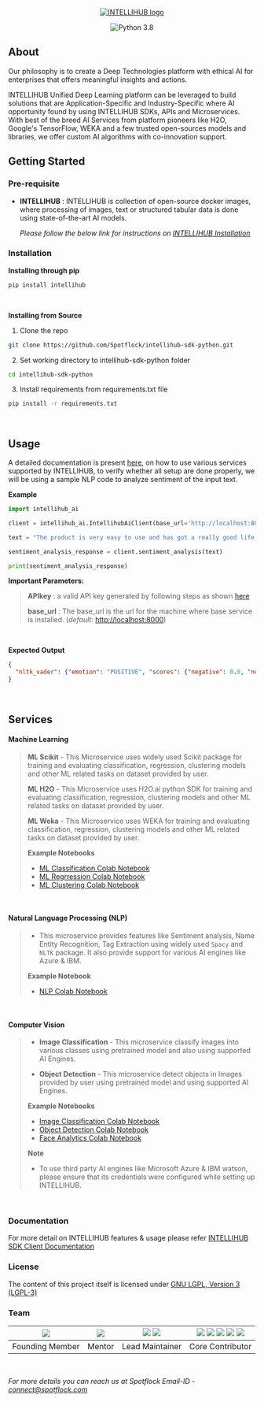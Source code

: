 
<p align="center">
<a href="https://intellihub.ai/">
  <img src="https://intellihub.ai/static/img/logo-high3.png" alt="INTELLIHUB logo">
</a>
</p>

<p align="center">
<a>
  <img src="https://img.shields.io/badge/python-3.8-blue.svg" alt="Python 3.8">
</a>

</p>



## About

Our philosophy is to create a Deep Technologies platform with ethical AI for enterprises that offers meaningful insights and actions. 

INTELLIHUB Unified Deep Learning platform can be leveraged to build solutions that are Application-Specific and Industry-Specific where AI opportunity found by using INTELLIHUB SDKs, APIs and Microservices. With best of the breed AI Services from platform pioneers like H2O, Google's TensorFlow, WEKA and a few trusted open-sources models and libraries, we offer custom AI algorithms with co-innovation support. 

## Getting Started

### Pre-requisite

* **INTELLIHUB** : INTELLIHUB is collection of open-source docker images, where processing of images, text or structured tabular data is done using state-of-the-art AI models.

   _Please follow the below link for instructions on [INTELLIHUB Installation](https://docs.intellihub.ai/getting_started/INTELLIHUB_setup.html)_


### Installation

  **Installing through pip**
```sh
pip install intellihub
```

<br />

  **Installing from Source**

  1. Clone the repo

```sh
git clone https://github.com/Spotflock/intellihub-sdk-python.git
``` 
  2. Set working directory to intellihub-sdk-python folder

```sh
cd intellihub-sdk-python
``` 

  3. Install requirements from requirements.txt file

```sh
pip install -r requirements.txt
```


<br />

## Usage

A detailed documentation is present [here](https://docs.intellihub.ai/), on how to use various services supported by INTELLIHUB, 
to verify whether all setup are done properly, we will be using a sample NLP code to analyze sentiment of the input text.

**Example**

```python
import intellihub_ai

client = intellihub_ai.IntellihubAiClient(base_url='http://localhost:8000')

text = "The product is very easy to use and has got a really good life expectancy."

sentiment_analysis_response = client.sentiment_analysis(text)

print(sentiment_analysis_response)
```

**Important Parameters:**

> **APIkey** : a valid API key generated by following steps as shown [here](https://docs.intellihub.ai/getting_started/generateAPIkey.html)
>
> **base_url** : The base_url is the url for the machine where base service is installed. (_default_: [http://localhost:8000]())

<br />

**Expected Output**
```json
{
  "nltk_vader": {"emotion": "POSITIVE", "scores": {"negative": 0.0, "neutral": 0.653, "positive": 0.347, "compound": 0.7496}}
}
```

<br>

## Services

#### Machine Learning
>
>**ML Scikit** -  This Microservice uses widely used Scikit package for training and evaluating classification, regression, clustering models and other ML related tasks on dataset provided by user.
>
>**ML H2O** - This Microservice uses H2O.ai python SDK for training and evaluating classification, regression, clustering models and other ML related tasks on dataset provided by user.
>
>**ML Weka** - This Microservice uses WEKA for training and evaluating classification, regression, clustering models and other ML related tasks on dataset provided by user.
>
>**Example Notebooks**
> - [ML Classification Colab Notebook](https://colab.research.google.com/github/Spotflock/intellihub-sdk-python/blob/master/examples/machine_learning/INTELLIHUB%20ML%20Classification%20Tutorial.ipynb)
> - [ML Regrression Colab Notebook](https://colab.research.google.com/github/Spotflock/intellihub-sdk-python/blob/master/examples/machine_learning/INTELLIHUB%20ML%20Regression%20Tutorial.ipynb)
> - [ML Clustering Colab Notebook](https://colab.research.google.com/github/Spotflock/intellihub-sdk-python/blob/master/examples/machine_learning/INTELLIHUB%20ML%20Clustering%20Tutorial.ipynb)

<br/>

#### Natural Language Processing (NLP)
>
>* This microservice provides features like Sentiment analysis, Name Entity Recognition, Tag Extraction using widely used ``Spacy`` and `NLTK` package. It also provide support
> for various AI engines like Azure & IBM.
>
>**Example Notebook**
> - [NLP Colab Notebook](https://colab.research.google.com/github/Spotflock/intellihub-sdk-python/blob/master/examples/natural_language_processing/INTELLIHUB%20NLP.ipynb)


<br/>

#### Computer Vision

>* **Image Classification** - This microservice classify images into various classes using pretrained model and also using supported AI Engines.
> 
>* **Object Detection** - This microservice detect objects in Images provided by user using pretrained model and using supported AI Engines.
>
> **Example Notebooks**
> - [Image Classification Colab Notebook](https://colab.research.google.com/github/Spotflock/intellihub-sdk-python/blob/master/examples/computer_vision/INTELLIHUB%20Image%20Classification.ipynb)
> - [Object Detection Colab Notebook](https://colab.research.google.com/github/Spotflock/intellihub-sdk-python/blob/master/examples/computer_vision/INTELLIHUB%20Object%20detection.ipynb)
> - [Face Analytics Colab Notebook](https://colab.research.google.com/github/Spotflock/intellihub-sdk-python/blob/master/examples/computer_vision/INTELLIHUB%20Face%20Detection.ipynb)
>
> **Note**
> - To use third party AI engines like Microsoft Azure & IBM watson, please ensure that its credentials were configured while setting up INTELLIHUB. 

<br/>

### Documentation

For more detail on INTELLIHUB features & usage please refer [INTELLIHUB SDK Client Documentation](https://docs.intellihub.ai)

### License

The content of this project itself is licensed under [GNU LGPL, Version 3 (LGPL-3)](https://github.com/Spotflock/intellihub-sdk-python/blob/master/LICENSE)


### Team

|[![](https://github.com/shreeramiyer.png?size=50)](https://github.com/shreeramiyer)|[![](https://github.com/sridharseshadri.png?size=50)](https://github.com/sridharseshadri)| [![](https://github.com/GHub4Naveen.png?size=50)](https://github.com/GHub4Naveen) [![](https://github.com/alamcta.png?size=50)](https://github.com/alamcta) |[![](https://github.com/SivaramVeluri15.png?size=50)](https://github.com/SivaramVeluri15) [![](https://github.com/vishnupeesapati.png?size=50)](https://github.com/vishnupeesapati) [![](https://github.com/appareddyraja.png?size=50)](https://github.com/appareddyraja) [![](https://github.com/kavyavelagapudi252.png?size=50)](https://github.com/kavyavelagapudi252) [![](https://github.com/vivekkya.png?size=50)](https://github.com/vivekkya)
|:--:|:--:|:--:|:--:|
|Founding Member|Mentor|Lead Maintainer|Core Contributor|

<br />

*For more details you can reach us at Spotflock Email-ID - [connect@spotflock.com](connect@spotflock.com)*
